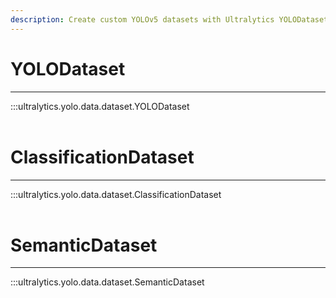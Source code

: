 ```yaml
---
description: Create custom YOLOv5 datasets with Ultralytics YOLODataset and SemanticDataset. Streamline your object detection and segmentation projects.
---
```


# YOLODataset
---
:::ultralytics.yolo.data.dataset.YOLODataset
<br><br>

# ClassificationDataset
---
:::ultralytics.yolo.data.dataset.ClassificationDataset
<br><br>

# SemanticDataset
---
:::ultralytics.yolo.data.dataset.SemanticDataset
<br><br>